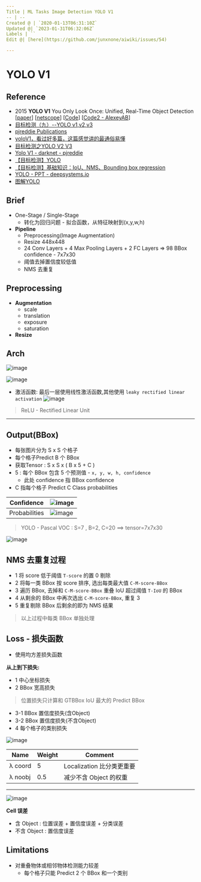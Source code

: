 ```yaml
---
Title | ML Tasks Image Detection YOLO V1
-- | --
Created @ | `2020-01-13T06:31:10Z`
Updated @| `2023-01-31T06:32:06Z`
Labels | ``
Edit @| [here](https://github.com/junxnone/aiwiki/issues/54)

---
```


# YOLO V1

## Reference
- 2015 **YOLO V1** You Only Look Once: Unified, Real-Time Object Detection [[paper](https://arxiv.org/pdf/1506.02640.pdf)] [[netscope](http://ethereon.github.io/netscope/#/gist/96209c6940e02b17c34009f6c3fee75e)] [[Code](https://pjreddie.com/darknet/yolo/)] [[Code2 - AlexeyAB](https://github.com/AlexeyAB/darknet)]
- [目标检测（九）--YOLO v1,v2,v3](https://blog.csdn.net/App_12062011/article/details/77554288)
- [pjreddie Publications](https://pjreddie.com/publications/)
- [yoloV1，看过好多篇，这篇感觉讲的最通俗易懂](https://blog.csdn.net/m0_37192554/article/details/81092514)
- [目标检测之YOLO V2 V3](http://www.cnblogs.com/wangguchangqing/p/10480995.html)
- [Yolo V1 - darknet - pjreddie ](https://pjreddie.com/darknet/yolov1/)
- [【目标检测】YOLO](https://zhuanlan.zhihu.com/p/63507794)
- [【目标检测】基础知识：IoU、NMS、Bounding box regression](https://zhuanlan.zhihu.com/p/60794316)
- [YOLO - PPT - deepsystems.io](https://docs.google.com/presentation/d/14H2c8UuUN0L5l9cDeG-M96UPE6U0CrZN0ChAUr-gN7o/edit#slide=id.p)
- [图解YOLO](https://zhuanlan.zhihu.com/p/24916786)

## Brief
- One-Stage / Single-Stage
  - 转化为回归问题 - 拟合函数，从特征映射到(x,y,w,h)
- **Pipeline**
  - Preprocessing(Image Augmentation) 
  - Resize 448x448
  - 24 Conv Layers + 4 Max Pooling Layers + 2 FC Layers => 98 BBox confidence - 7x7x30 
  - 阈值去掉置信度较低值
  - NMS 去重复

## Preprocessing
- **Augmentation**
  - scale
  - translation
  - exposure 
  - saturation
- **Resize**

## Arch
![image](https://user-images.githubusercontent.com/2216970/72236235-f53cca80-3610-11ea-89c8-669d5faced06.png)

![image](https://user-images.githubusercontent.com/2216970/72319308-cf2f2d00-36d9-11ea-8d59-82afcb8acf28.png)


- 激活函数: 最后一层使用线性激活函数,其他使用  `leaky rectified linear activation`
![image](https://user-images.githubusercontent.com/2216970/72238004-6d0df380-3617-11ea-908f-6ad749092d4f.png)
> ReLU - Rectified Linear Unit

---
## Output(BBox)
- 每张图片分为 S x S 个格子
- 每个格子Predict B 个 BBox
- 获取Tensor : S x S x ( B x 5 + C ) 
- 5 : 每个 BBox 包含 5 个预测值 - `x, y, w, h, confidence`
  - 此处 confidence 指 BBox confidence
- C 指每个格子 Predict C Class probabilities

Confidence | ![image](https://user-images.githubusercontent.com/2216970/72305940-61224000-36b0-11ea-80aa-8d46493cfc06.png)
-- | --
Probabilities | ![image](https://user-images.githubusercontent.com/2216970/72306039-c0805000-36b0-11ea-83e8-d3aeb19685c0.png)

> YOLO - Pascal VOC : S=7 , B=2, C=20 ==> tensor=7x7x30

![image](https://user-images.githubusercontent.com/2216970/72236604-9a0bd780-3612-11ea-90a3-53af70196237.png)

## NMS 去重复过程
- 1 将 score 低于阈值 `T-score` 的置 0 剔除
- 2 将每一类 BBox 按 score 排序, 选出每类最大值 `C-M-score-BBox`
- 3 遍历 BBox, 去掉和 `C-M-score-BBox` 重叠 IoU 超过阈值 `T-IoU` 的 BBox
- 4 从剩余的 BBox 中再次选出 `C-M-score-BBox`, 重复 3
- 5 重复剔除 BBox 后剩余的即为 NMS 结果
> 以上过程中每类 BBox 单独处理

## Loss - 损失函数
- 使用均方差损失函数

**从上到下损失:**
- 1 中心坐标损失
- 2 BBox 宽高损失
> 位置损失只计算和 GTBBox IoU 最大的 Predict BBox
- 3-1 BBox 置信度损失(含Object)
- 3-2 BBox 置信度损失(不含Object)
- 4 每个格子的类别损失

![image](https://user-images.githubusercontent.com/2216970/72309266-7a7bba00-36b9-11ea-8686-10351715713f.png)

Name | Weight | Comment
-- | -- | --
λ coord | 5 | Localization 比分类更重要
λ noobj | 0.5 | 减少不含 Object 的权重

---
![image](https://user-images.githubusercontent.com/2216970/72317998-fedc3600-36d5-11ea-9b84-0fd0402468ee.png)


**Cell 误差**
- 含 Object : 位置误差 + 置信度误差 + 分类误差
- 不含 Object : 置信度误差

## Limitations
- 对重叠物体或相邻物体检测能力较差
  - 每个格子只能 Predict 2 个 BBox 和一个类别

